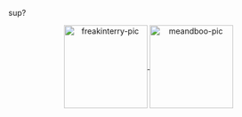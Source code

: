 sup?

<div align="center">
  <a href="https://github.com/parreira7">
  <img align="center" alt="freakinterry-pic" height="150", style="border.radius=50px;" src="https://i.pinimg.com/originals/f7/dd/35/f7dd35eaf5ed41acf77c77ac96dbb5b9.gif">
  <img align="center" alt="meandboo-pic" height="150", style="border.radius=50px;" src="https://townsquare.media/site/622/files/2010/06/tenpole.gif">
</div>
